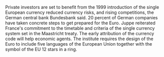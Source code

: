 Private investors are set to benefit from the 1999 introduction of the single European currency reduced currency risks, and rising competitions, the German central bank Bundesbank said.
20 percent of German companies have taken concrete steps to get prepared for the Euro.
Juppe reiterated France's commitment to the timetable and criteria of the single currency system set in the Maastricht treaty.
The early attribution of the currency code will help economic agents.
The institute requires the design of the Euro to include five languages of the European Union together with the symbol of the EU 12 stars in a ring.
